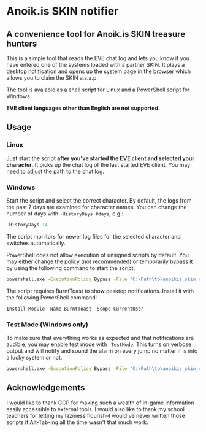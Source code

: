 # Anoik.is SKIN notifier

## A convenience tool for Anoik.is SKIN treasure hunters

This is a simple tool that reads the EVE chat log and lets you know
if you have entered one of the systems loaded with a partner SKIN. It
plays a desktop notification and opens up the system page in the
browser which allows you to claim the SKIN a.s.a.p.

The tool is avaiable as a shell script for Linux and a PowerShell
script for Windows.

**EVE client languages other than English are not supported.**

## Usage

### Linux

Just start the script **after you've started the EVE client and selected
your character**. It picks up the chat log of the last started EVE client.
You may need to adjust the path to the chat log.

### Windows

Start the script and select the correct character. By default, the logs from
the past 7 days are examined for character names. You can change the number
of days with `-HistoryDays #days`, e.g.:

```ps1
-HistoryDays 14
```

The script monitors for newer log files for the selected character and
switches automatically.

PowerShell does not allow execution of unsigned scripts by default. You may
either change the policy (not recommended) or temporarily bypass it by using
the following command to start the script:

```cmd
powershell.exe -ExecutionPolicy Bypass -File "C:\Path\to\anoikis_skin_notifier.ps1"
```

The script requires BurntToast to show desktop notifications. Install it
with the following PowerShell command:

```ps1
Install-Module -Name BurntToast -Scope CurrentUser
```

### Test Mode (Windows only)

To make sure that everything works as expected and that notifications are
audible, you may enable test mode with `-TestMode`. This turns on verbose
output and will notify and sound the alarm on every jump no matter if is into
a lucky system or not.

```cmd
powershell.exe -ExecutionPolicy Bypass -File "C:\Path\to\anoikis_skin_notifier.ps1" -TestMode
```

## Acknowledgements

I would like to thank CCP for making such a wealth of in-game information
easily accessible to external tools. I would also like to thank my school
teachers for letting my laziness flourish–I would've never written those
scripts if Alt-Tab-ing all the time wasn't that much work.

